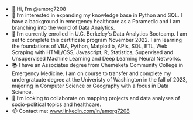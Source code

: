 - 👋 Hi, I’m @amorg7208
- 👀 I’m interested in expanding my knowledge base in Python and SQL. I have a background in emergency healthcare as a Paramedic and I am branching into the world of Data Analytics.
- 🌱 I’m currently enrolled in U.C. Berkeley's Data Analytics Bootcamp. I am set to complete this certificate program November 2022. I am learning the foundations of VBA, Python, Matplotlib, APIs, SQL, ETL, Web Scraping with HTML/CSS, Javascript, R, Statistics, Supervised and Unsupervised Machine Learning and Deep Learning Neural Networks.
- :books: I have an Associates degree from Chemeketa Community College in Emergency Medicine. I am on course to transfer and complete my undergratuate degree at the Univeristy of Washington in the fall of 2023, majoring in Computer Science or Geography with a focus in Data Science.
- 💞️ I’m looking to collaborate on mapping projects and data analyses of socio-political topics and healthcare.
- 📫 Contact me: www.linkedin.com/in/amorg7208
<!---
amorg7208/amorg7208 is a ✨ special ✨ repository because its `README.md` (this file) appears on your GitHub profile.
You can click the Preview link to take a look at your changes.
--->
